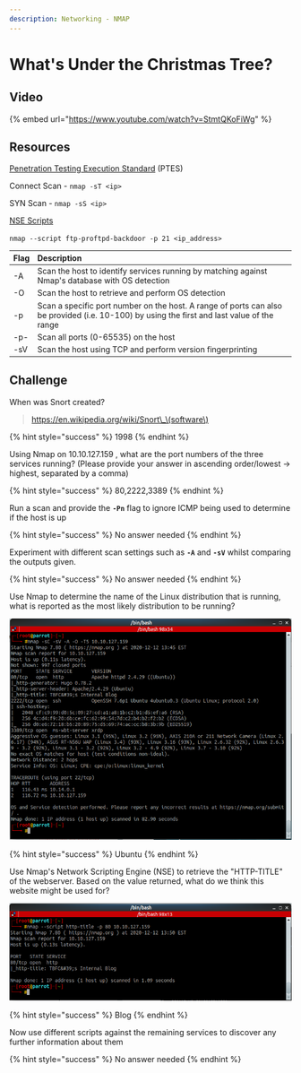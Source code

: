 ```yaml
---
description: Networking - NMAP
---
```


# What's Under the Christmas Tree?

## Video

{% embed url="https://www.youtube.com/watch?v=StmtQKoFiWg" %}

## Resources

[Penetration Testing Execution Standard](http://www.pentest-standard.org/index.php/Main_Page) \(PTES\)

Connect Scan - `nmap -sT <ip>`

SYN Scan - `nmap -sS <ip>`

[NSE Scripts](https://nmap.org/nsedoc/scripts/)

`nmap --script ftp-proftpd-backdoor -p 21 <ip_address>`

| Flag | Description |
| :--- | :--- |
| -A | Scan the host to identify services running by matching against Nmap's database with OS detection |
| -O | Scan the host to retrieve and perform OS detection |
| -p | Scan a specific port number on the host. A range of ports can also be provided \(i.e. 10-100\) by using the first and last value of the range |
| -p- | Scan all ports \(0-65535\) on the host |
| -sV | Scan the host using TCP and perform version fingerprinting |

## Challenge

When was Snort created?

> https://en.wikipedia.org/wiki/Snort\_\(software\)

{% hint style="success" %}
1998
{% endhint %}

Using Nmap on 10.10.127.159 , what are the port numbers of the three services running? \(Please provide your answer in ascending order/lowest -&gt; highest, separated by a comma\)

{% hint style="success" %}
80,2222,3389
{% endhint %}

Run a scan and provide the **`-Pn`** flag to ignore ICMP being used to determine if the host is up

{% hint style="success" %}
No answer needed
{% endhint %}

Experiment with different scan settings such as **`-A`** and **`-sV`** whilst comparing the outputs given.

{% hint style="success" %}
No answer needed
{% endhint %}

Use Nmap to determine the name of the Linux distribution that is running, what is reported as the most likely distribution to be running?

![](../.gitbook/assets/image%20%2829%29.png)

{% hint style="success" %}
Ubuntu
{% endhint %}

Use Nmap's Network Scripting Engine \(NSE\) to retrieve the "HTTP-TITLE" of the webserver. Based on the value returned, what do we think this website might be used for?

![](../.gitbook/assets/image%20%2828%29.png)

{% hint style="success" %}
Blog
{% endhint %}

Now use different scripts against the remaining services to discover any further information about them

{% hint style="success" %}
No answer needed
{% endhint %}

